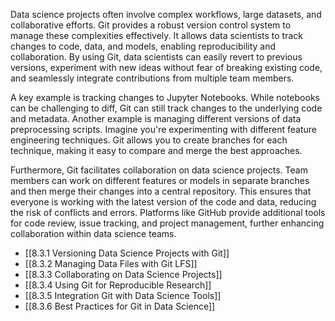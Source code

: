 Data science projects often involve complex workflows, large datasets, and collaborative efforts. Git provides a robust version control system to manage these complexities effectively. It allows data scientists to track changes to code, data, and models, enabling reproducibility and collaboration. By using Git, data scientists can easily revert to previous versions, experiment with new ideas without fear of breaking existing code, and seamlessly integrate contributions from multiple team members.

A key example is tracking changes to Jupyter Notebooks. While notebooks can be challenging to diff, Git can still track changes to the underlying code and metadata. Another example is managing different versions of data preprocessing scripts. Imagine you're experimenting with different feature engineering techniques. Git allows you to create branches for each technique, making it easy to compare and merge the best approaches.

Furthermore, Git facilitates collaboration on data science projects. Team members can work on different features or models in separate branches and then merge their changes into a central repository. This ensures that everyone is working with the latest version of the code and data, reducing the risk of conflicts and errors. Platforms like GitHub provide additional tools for code review, issue tracking, and project management, further enhancing collaboration within data science teams.

- [[8.3.1 Versioning Data Science Projects with Git]]
- [[8.3.2 Managing Data Files with Git LFS]]
- [[8.3.3 Collaborating on Data Science Projects]]
- [[8.3.4 Using Git for Reproducible Research]]
- [[8.3.5 Integration Git with Data Science Tools]]
- [[8.3.6 Best Practices for Git in Data Science]]